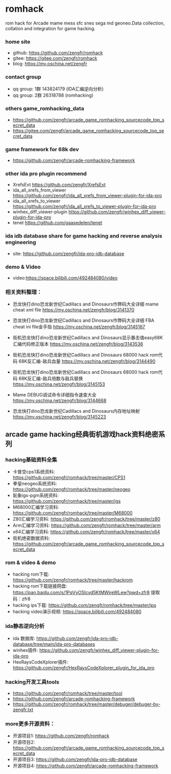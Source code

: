 # romhack
rom hack for Arcade mame mess sfc snes sega md geoneo.Data collection, collation and integration for game hacking.

### home site
- github: https://github.com/zengfr/romhack
- gitee: https://gitee.com/zengfr/romhack
- blog: https://my.oschina.net/zengfr
### contact group
- qq group: 1群 143824179 (IDA汇编逆向分析)
- qq group: 2群 26318788 (romhacking)
### others game_romhacking_data
- https://github.com/zengfr/arcade_game_romhacking_sourcecode_top_secret_data
- https://gitee.com/zengfr/arcade_game_romhacking_sourcecode_top_secret_data

### game framework for 68k dev
- https://github.com/zengfr/arcade-romhacking-framework

### other ida pro plugin recommend ##
- XrefsExt https://github.com/zengfr/XrefsExt
- ida_all_xrefs_from_viewer https://github.com/zengfr/ida_all_xrefs_from_viewer-plugin-for-ida-pro
- ida_all_xrefs_to_viewer https://github.com/zengfr/ida_all_xrefs_to_viewer-plugin-for-ida-pro
- winhex_diff_viewer-plugin https://github.com/zengfr/winhex_diff_viewer-plugin-for-ida-pro
- tenet https://github.com/gaasedelen/tenet
### ida idb database share for game hacking and reverse analysis engineering
-  site: https://github.com/zengfr/ida-pro-idb-database

### demo & Video
- video:https://space.bilibili.com/492484080/video
 
### 相关资料整理：

- 恐龙快打dino恐龙新世纪Cadillacs and Dinosaurs作弊码大全详细 mame cheat xml file
https://my.oschina.net/zengfr/blog/3141370

- 恐龙快打dino恐龙新世纪Cadillacs and Dinosaurs作弊码大全详细 FBA cheat ini file金手指
https://my.oschina.net/zengfr/blog/3145167

- 街机恐龙快打dino恐龙新世纪Cadillacs and Dinosaurs显示暴击值easy68K汇编代码修正版本
https://my.oschina.net/zengfr/blog/3143536

- 街机恐龙快打dino恐龙新世纪Cadillacs and Dinosaurs 68000 hack rom代码 68K反汇编-敌兵血量
https://my.oschina.net/zengfr/blog/3144490

- 街机恐龙快打dino恐龙新世纪Cadillacs and Dinosaurs 68000 hack rom代码 68K反汇编-敌兵倍数与敌兵替换
https://my.oschina.net/zengfr/blog/3145153

- Mame DEBUG调试命令详细指令速查大全
https://my.oschina.net/zengfr/blog/3144668

- 恐龙快打dino恐龙新世纪Cadillacs and Dinosaurs内存地址映射
https://my.oschina.net/zengfr/blog/3145223

## arcade game hacking经典街机游戏hack资料绝密系列

### hacking基础资料全集
- 卡普空cps1系统资料: https://github.com/zengfr/romhack/tree/master/CPS1
- 拳皇neogeo系统资料: https://github.com/zengfr/romhack/tree/master/neogeo
- 鈊象igs-pgm系统资料: https://github.com/zengfr/romhack/tree/master/igs
- M68000汇编学习资料: https://github.com/zengfr/romhack/tree/master/M68000
- Z80汇编学习资料: https://github.com/zengfr/romhack/tree/master/z80
- Arm汇编学习资料: https://github.com/zengfr/romhack/tree/master/arm
- x64汇编学习资料: https://github.com/zengfr/romhack/tree/master/x64
- 街机绝密数据资料: https://github.com/zengfr/arcade_game_romhacking_sourcecode_top_secret_data

### rom & video & demo
- hacking rom下载: https://github.com/zengfr/romhack/tree/master/hackrom
- hacking rom下载链接网盘: https://pan.baidu.com/s/1PqVyOSIcvd5KtMWireWLew?pwd=zfr8 提取码：zfr8
- hacking ips下载: https://github.com/zengfr/romhack/tree/master/ips
- hacking video演示视频: https://space.bilibili.com/492484080

### ida静态逆向分析
- ida 数据库: https://github.com/zengfr/ida-pro-idb-database/tree/main/ida-pro-databases
- winhex插件: https://github.com/zengfr/winhex_diff_viewer-plugin-for-ida-pro
- HexRaysCodeXplorer插件: https://github.com/zengfr/HexRaysCodeXplorer_plugin_for_ida_pro

### hacking开发工具tools 
- https://github.com/zengfr/romhack/tree/master/tool
- https://github.com/zengfr/arcade-romhacking-framework
- https://github.com/zengfr/romhack/tree/master/debuger/debuger-by-zengfr.txt

### more更多开源资料：
- 开源项目1: https://github.com/zengfr/romhack
- 开源项目2: https://github.com/zengfr/arcade_game_romhacking_sourcecode_top_secret_data
- 开源项目3: https://github.com/zengfr/ida-pro-idb-database
- 开源项目4: https://github.com/zengfr/arcade-romhacking-framework
~~~

